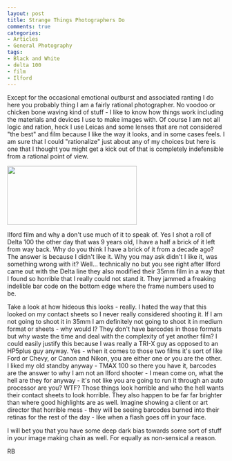 ```yaml
---
layout: post
title: Strange Things Photographers Do
comments: true
categories:
- Articles
- General Photography
tags:
- Black and White
- delta 100
- film
- Ilford
---
```

Except for the occasional emotional outburst and associated ranting I do here you probably thing I am a fairly rational photographer. No voodoo or chicken bone waving kind of stuff - I like to know how things work including the materials and devices I use to make images with. Of course I am not all logic and ration, heck I use Leicas and some lenses that are not considered "the best" and film because I like the way it looks, and in some cases feels. I am sure that I could "rationalize" just about any of my choices but here is one that I thought you might get a kick out of that is completely indefensible from a rational point of view.

<a rel="prettyPhoto" href="http://photo.rwboyer.com/wp-content/uploads/2010/08/Delta100-880.jpg"><img class="alignleft size-medium wp-image-2170" title="Delta100-880" src="http://photo.rwboyer.com/wp-content/uploads/2010/08/Delta100-880-300x136.jpg" alt="" width="300" height="136" /></a>

Ilford film and why a don't use much of it to speak of. Yes I shot a roll of Delta 100 the other day that was 9 years old, I have a half a brick of it left from way back. Why do you think I have a brick of it from a decade ago? The answer is because I didn't like it. Why you may ask didn't I like it, was something wrong with it? Well... technically no but you see right after Ilford came out with the Delta line they also modified their 35mm film in a way that I found so horrible that I really could not stand it. They jammed a freaking indelible bar code on the bottom edge where the frame numbers used to be.

Take a look at how hideous this looks - really. I hated the way that this looked on my contact sheets so I never really considered shooting it. If I am not going to shoot it in 35mm I am definitely not going to shoot it in medium format or sheets - why would I? They don't have barcodes in those formats but why waste the time and deal with the complexity of yet another film? I could easily justify this because I was really a TRI-X guy as opposed to an HP5plus guy anyway. Yes - when it comes to those two films it's sort of like Ford or Chevy, or Canon and Nikon, you are either one or you are the other. I liked my old standby anyway - TMAX 100 so there you have it, barcodes are the answer to why I am not an Ilford shooter - I mean come on, what the hell are they for anyway - it's not like you are going to run it through an auto processor are you? WTF? Those things look horrible and who the hell wants their contact sheets to look horrible. They also happen to be far far brighter than where good highlights are as well. Imagine showing a client or art director that horrible mess - they will be seeing barcodes burned into their retinas for the rest of the day - like when a flash goes off in your face.

I will bet you that you have some deep dark bias towards some sort of stuff in your image making chain as well. For equally as non-sensical a reason.

RB